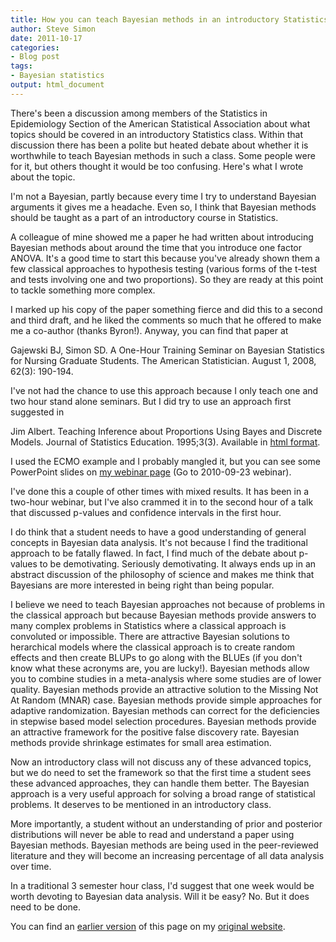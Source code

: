 ```yaml
---
title: How you can teach Bayesian methods in an introductory Statistics class and why you should
author: Steve Simon
date: 2011-10-17
categories:
- Blog post
tags:
- Bayesian statistics
output: html_document
---
```


There's been a discussion among members of the Statistics in Epidemiology Section of the American Statistical Association about what topics should be covered in an introductory Statistics class. Within that discussion there has been a polite but heated debate about whether it is worthwhile to teach Bayesian methods in such a class. Some people were for it, but others thought it would be too confusing. Here's what I wrote about the topic.

<!---More--->

I'm not a Bayesian, partly because every time I try to understand Bayesian arguments it gives me a headache. Even so, I think that Bayesian methods should be taught as a part of an introductory course in Statistics.

A colleague of mine showed me a paper he had written about introducing Bayesian methods about around the time that you introduce one factor ANOVA. It's a good time to start this because you've already shown them a few classical approaches to hypothesis testing (various forms of the t-test and tests involving one and two proportions). So they are ready at this point to tackle something more complex.

I marked up his copy of the paper something fierce and did this to a second and third draft, and he liked the comments so much that he offered to make me a co-author (thanks Byron!). Anyway, you can find that paper at

Gajewski BJ, Simon SD. A One-Hour Training Seminar on Bayesian Statistics for Nursing Graduate Students. The American Statistician. August 1, 2008, 62(3): 190-194.

I've not had the chance to use this approach because I only teach one and two hour stand alone seminars. But I did try to use an approach first suggested in

Jim Albert. Teaching Inference about Proportions Using Bayes and Discrete Models. Journal of Statistics Education. 1995;3(3). Available in [html format][alb1].

I used the ECMO example and I probably mangled it, but you can see some PowerPoint slides on [my webinar page][sim3] (Go to 2010-09-23 webinar).

I've done this a couple of other times with mixed results. It has been in a two-hour webinar, but I've also crammed it in to the second hour of a talk that discussed p-values and confidence intervals in the first hour.

I do think that a student needs to have a good understanding of general concepts in Bayesian data analysis. It's not because I find the traditional approach to be fatally flawed. In fact, I find much of the debate about p-values to be demotivating. Seriously demotivating. It always ends up in an abstract discussion of the philosophy of science and makes me think that Bayesians are more interested in being right than being popular.

I believe we need to teach Bayesian approaches not because of problems in the classical approach but because Bayesian methods provide answers to many complex problems in Statistics where a classical approach is convoluted or impossible. There are attractive Bayesian solutions to herarchical models where the classical approach is to create random effects and then create BLUPs to go along with the BLUEs (if you don't know what these acronyms are, you are lucky!). Bayesian methods allow you to combine studies in a meta-analysis where some studies are of lower quality. Bayesian methods provide an attractive solution to the Missing Not At Random (MNAR) case. Bayesian methods provide simple approaches for adaptive randomization. Bayesian methods can correct for the deficiencies in stepwise based model selection procedures. Bayesian methods provide an attractive framework for the positive false discovery rate. Bayesian methods provide shrinkage estimates for small area estimation.

Now an introductory class will not discuss any of these advanced topics, but we do need to set the framework so that the first time a student sees these advanced approaches, they can handle them better. The Bayesian approach is a very useful approach for solving a broad range of statistical problems. It deserves to be mentioned in an introductory class.

More importantly, a student without an understanding of prior and posterior distributions will never be able to read and understand a paper using Bayesian methods. Bayesian methods are being used in the peer-reviewed literature and they will become an increasing percentage of all data analysis over time.

In a traditional 3 semester hour class, I'd suggest that one week would be worth devoting to Bayesian data analysis. Will it be easy? No. But it does need to be done.

You can find an [earlier version][sim1] of this page on my [original website][sim2].

[sim1]: http://www.pmean.com/11/TeachBayes.html
[sim2]: http://www.pmean.com/original_site.html 

[alb1]: http://www.amstat.org/publications/jse/v3n3/albert.html
[sim3]: http://www.pmean.com/webinars/archive.html